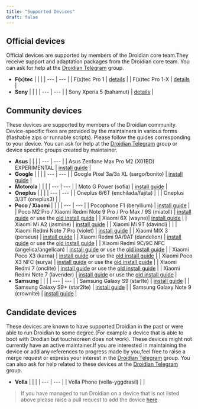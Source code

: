 ```yaml
---
title: "Supported Devices"
draft: false
---
```


## Official devices
Official devices are supported by members of the Droidian core team.They receive support and adaptation packages from the Droidian core team.
You can ask for help at the [Droidian Telegram](https://t.me/DroidianLinux) group.

- **F(x)tec**
    |  |  |
    | --- | --- |
    | F(x)tec Pro 1 | [details](https://github.com/droidian-images/droidian#droidian) |
    | F(x)tec Pro 1-X | [details](https://github.com/droidian-images/droidian#droidian) |
- **Sony**
    |  |  |
    | --- | --- |
    | Sony Xperia 5 (bahamut) | [details](https://github.com/droidian-images/droidian#droidian) |

## Community devices
These devices are supported by members of the Droidian community. Device-specific fixes are provided by the maintainers in various forms (flashable zips or runnable scripts). Please follow the guides corresponding to your device. You can ask for help at the [Droidian Telegram](https://t.me/droidianlinux) group or device specific groups created by maintainer.
- **Asus**
    |  |  |
    | --- | --- |
    | Asus Zenfone Max Pro M2 (X01BD) EXPERIMENTAL | [install guide](https://github.com/thomashastings/droidian-x01bd-guide) |
- **Google**
    |  |  |
    | --- | --- |
    | Google Pixel 3a/3a XL (sargo/bonito) | [install guide](https://github.com/droidian-sargo/droidian-images) |
- **Motorola**
    |  |  |
    | --- | --- |
    | Moto G Power (sofia) | [install guide](https://github.com/arpio23/droidian-images) |
- **Oneplus**
    |  |  |
    | --- | --- |
    | Oneplus 6/6T (enchilada/fajita) |  |
    | Oneplus 3/3T (oneplus3) |  |
- **Poco / Xiaomi**
    |  |  |
    | --- | --- |
    | Pocophone F1 (beryllium) | [install guide](/devices/beryllium/) |
    | Poco M2 Pro / Xiaomi Redmi Note 9 Pro / Pro Max / 9S  (miatoll) | [install guide](https://github.com/miatoll-linux/droidian) or use the [old install guide](/devices/miatoll/) |
    | Xiaomi 6X (wayne)| [install guide](/devices/wayne/) |
    | Xiaomi Mi A2 (jasmine) | [install guide](/devices/jasmine/) |
    | Xiaomi Mi 9T (davinci) | |
    | Xiaomi Redmi Note 7 Pro (violet) | [install guide](/devices/violet/) |
    | Xiaomi MIX 3 (perseus) | [install guide](/devices/perseus/) |
    | Xiaomi Redmi 9A/9AT (dandelion) | [install guide](https://github.com/droidian-mt6765/droidian-images-dandelion) or use the [old install guide](/devices/dandelion/) |
    | Xiaomi Redmi 9C/9C NFC (angelica/angelican) | [install guide](https://github.com/droidian-mt6765/droidian-images-angelica) or use the [old install guide](/devices/angelica/) |
    | Xiaomi Poco X3 (karna) | [install guide](https://github.com/droidian-surya/droidian-images) or use the [old install guide](/devices/karna/) |
    | Xiaomi Poco X3 NFC (surya) | [install guide](https://github.com/droidian-surya/droidian-images) or use the [old install guide](/devices/surya/) |
    | Xiaomi Redmi 7 (onclite) | [install guide](https://github.com/droidian-onclite/droidian-images) or use the [old install guide](/devices/onclite/) |
    | Xiaomi Redmi Note 7 (lavender) | [install guide](https://github.com/droidian-lavender/droidian-images) or use the [old install guide](/devices/lavender/) |
- **Samsung**
    |  |  |
    | --- | --- |
    | Samsung Galaxy S9 (starlte) | [install guide](/devices/starlte/) |
    | Samsung Galaxy S9+ (star2lte) | [install guide](/devices/star2lte/) |
    | Samsung Galaxy Note 9 (crownlte) | [install guide](/devices/crownlte/) |

## Candidate devices
These devices are known to have supported Droidian in the past or were able to run Droidian to some degree.(For example a device that is able to boot with Drodian but touchscreen does not work). These devices might not currently have an active maintainer.If you are interested in maintaining the device or add any references to progress made by you,feel free to raise a merge request or express your interest in the [Droidian Telegram](https://t.me/DroidianLinux) group.
You can also ask for help related to these devices at the [Droidian Telegram](https://t.me/DroidianLinux) group.

- **Volla**
    |  |  |
    | --- | --- |
    | Volla Phone (volla-yggdrasil) |  |



 > If you have managed to run Droidian on a device that is not listed above please raise a pull request to add the device [here](https://github.com/droidian-devices/devices.droidian.org).
